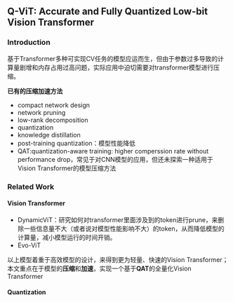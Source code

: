 ## Q-ViT: Accurate and Fully Quantized Low-bit Vision Transformer



### Introduction

基于Transformer多种可实现CV任务的模型应运而生，但由于参数过多导致的计算量剧增和内存占用过高问题，实际应用中迫切需要对transformer模型进行压缩。

**已有的压缩加速方法**

- compact network design  
- network pruning  
- low-rank decomposition
- quantization 
- knowledge distillation
- post-training quantization：模型性能降低
- QAT:quantization-aware training: higher comperssion rate without performance drop，常见于对CNN模型的应用，但还未探索一种适用于Vision Transformer的模型压缩方法



### Related Work



#### Vision Transformer

- DynamicViT：研究如何对transformer里面涉及到的token进行prune，来删除一些信息量不大（或者说对模型性能影响不大）的token，从而降低模型的计算量，减小模型运行的时间开销。
- Evo-ViT

以上模型着重于高效模型的设计，来得到更为轻量、快速的Vision Transformer；本文重点在于模型的**压缩**和**加速**，实现一个基于**QAT**的全量化Vision Transformer

#### Quantization


